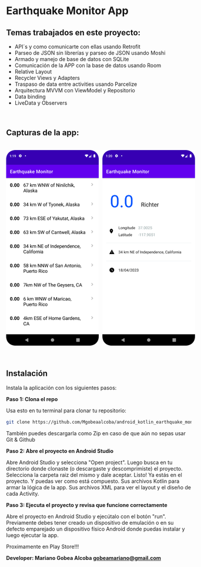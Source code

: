 # Earthquake Monitor App

## Temas trabajados en este proyecto:

- API´s y como comunicarte con ellas usando Retrofit
- Parseo de JSON sin librerías y parseo de JSON usando Moshi
- Armado y manejo de base de datos con SQLite
- Comunicación de la APP con la base de datos usando Room
- Relative Layout
- Recycler Views y Adapters
- Traspaso de data entre activities usando Parcelize
- Arquitectura MVVM con ViewModel y Repositorio
- Data binding
- LiveData y Observers

<br>

## Capturas de la app:

<br>

<div style="display:flex;">
  <img src="images/screen_1.png" alt="Captura 1" style="flex-grow:1; margin-right:10px; max-width:50%; height: auto;">
  <img src="images/screen_2.png" alt="Captura 2" style="flex-grow:1; max-width:50%; height: auto;">
</div>

<br>
<br>

## Instalación

Instala la aplicación con los siguientes pasos:

**Paso 1: Clona el repo**

Usa esto en tu terminal para clonar tu repositorio:
```bash
git clone https://github.com/Mgobeaalcoba/android_kotlin_earthquake_monitor_app.git
```
También puedes descargarla como Zip en caso de que aún no sepas usar Git & Github

**Paso 2: Abre el proyecto en Android Studio**

Abre Android Studio y selecciona "Open project". Luego busca en tu directorio donde clonaste (o descargaste y descomprimiste) el proyecto. Selecciona la carpeta raiz del mismo y dale aceptar. Listo! Ya estás en el proyecto. Y puedas ver como está compuesto. Sus archivos Kotlin para armar la lógica de la app. Sus archivos XML para ver el layout y el diseño de cada Activity.

**Paso 3: Ejecuta el proyecto y revisa que funcione correctamente**

Abre el proyecto en Android Studio y ejecútalo con el botón "run". Previamente debes tener creado un dispositivo de emulación o en su defecto emparejado un dispositivo físico Android donde puedas instalar y luego ejecutar la app.

Proximamente en Play Store!!!

**Developer: Mariano Gobea Alcoba gobeamariano@gmail.com**

